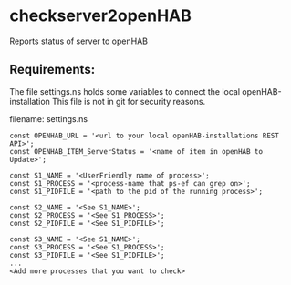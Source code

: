# checkserver2openHAB
Reports status of server to openHAB

## Requirements:
The file settings.ns holds some variables to connect the local openHAB-installation
This file is not in git for security reasons.

filename: settings.ns
```
const OPENHAB_URL = '<url to your local openHAB-installations REST API>';
const OPENHAB_ITEM_ServerStatus = '<name of item in openHAB to Update>';
 
const S1_NAME = '<UserFriendly name of process>';
const S1_PROCESS = '<process-name that ps-ef can grep on>';
const S1_PIDFILE = '<path to the pid of the running process>';
 
const S2_NAME = '<See S1_NAME>';
const S2_PROCESS = '<See S1_PROCESS>';
const S2_PIDFILE = '<See S1_PIDFILE>';
 
const S3_NAME = '<See S1_NAME>';
const S3_PROCESS = '<See S1_PROCESS>';
const S3_PIDFILE = '<See S1_PIDFILE>';
...
<Add more processes that you want to check>

```
